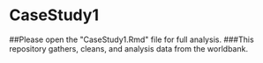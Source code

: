 # CaseStudy1

##Please open the "CaseStudy1.Rmd" file for full analysis. 
###This repository gathers, cleans, and analysis data from the worldbank. 
